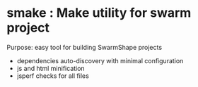 smake : Make utility for swarm project
=====

Purpose: easy tool for building SwarmShape projects
* dependencies auto-discovery with minimal configuration
* js and html minification 
* jsperf checks for all files
